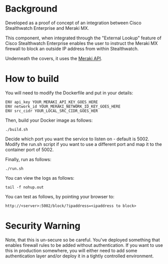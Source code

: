# Background
Developed as a proof of concept of an integration between Cisco Stealthwatch Enterprise and Meraki MX. 

This component, when integrated through the "External Lookup" feature of Cisco Stealthwatch Enterprise enables
the user to instruct the Meraki MX firewall to block an outside IP address from within Stealthwatch.

Underneath the covers, it uses the [Meraki API](https://github.com/meraki/dashboard-api-python).

# How to build

You will need to modify the Dockerfile and put in your details:
```
ENV api_key YOUR_MERAKI_API_KEY_GOES_HERE
ENV network_id YOUR_MERAKI_NETWORK_ID_KEY_GOES_HERE
ENV src_cidr YOUR_LOCAL_SRC_CIDR_GOES_HER
```
Then, build your Docker image as follows:
```
./build.sh
```
Decide which port you want the service to listen on - default is 5002. Modify the run.sh script if you want 
to use a different port and map it to the container port of 5002.

Finally, run as follows:

```
./run.sh
```

You can view the logs as follows:

```
tail -f nohup.out
```

You can test as follows, by pointing your browser to:
```
http://<server>:5002/block/?ipaddress=<ipaddress to block>
```
# Security Warning
Note, that this is un-secure so be careful. You've deployed something that enables firewall rules to be 
added without authentication. If you want to use this in production somewhere, you will either need to 
add some authentication layer and/or deploy it in a tightly controlled environment.


